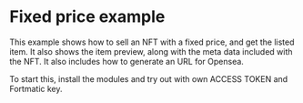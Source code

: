 # Fixed price example

This example shows how to sell an NFT with a fixed price, and get the listed item.
It also shows the item preview, along with the meta data included with the NFT.
It also includes how to generate an URL for Opensea.

To start this, install the modules and try out with own ACCESS TOKEN and Fortmatic key.
